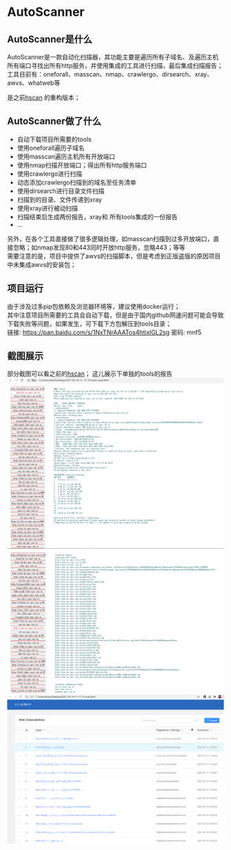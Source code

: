 # AutoScanner

## AutoScanner是什么
AutoScanner是一款自动化扫描器，其功能主要是遍历所有子域名、及遍历主机所有端口寻找出所有http服务，并使用集成的工具进行扫描，最后集成扫描报告；  
工具目前有：oneforall、masscan、nmap、crawlergo、dirsearch、xray、awvs、whatweb等  

是之前[hscan](https://www.freebuf.com/sectool/260394.html) 的重构版本；


## AutoScanner做了什么
- 自动下载项目所需要的tools
- 使用oneforall遍历子域名
- 使用masscan遍历主机所有开放端口
- 使用nmap扫描开放端口；得出所有http服务端口
- 使用crawlergo进行扫描
- 动态添加crawlergo扫描到的域名至任务清单
- 使用dirsearch进行目录文件扫描
- 扫描到的目录、文件传递到xray
- 使用xray进行被动扫描
- 扫描结束后生成两份报告，xray和 所有tools集成的一份报告
- ...

另外，在各个工具直接做了很多逻辑处理，如masscan扫描到过多开放端口，直接忽略；如nmap发现80和443同时开放http服务，忽略443；等等  
需要注意的是，项目中提供了awvs的扫描脚本，但是考虑到正版盗版的原因项目中未集成awvs的安装包；

## 项目运行
由于涉及过多pip包依赖及浏览器环境等，建议使用docker运行；  
其中注意项目所需要的工具会自动下载，但是由于国内github网速问题可能会导致下载失败等问题，如果发生，可下载下方包解压到tools目录；  
链接: https://pan.baidu.com/s/1NxTNrAAATos4htixlGL2sg  密码: mnf5  




## 截图展示
部分截图可以看之前的[hscan](https://www.freebuf.com/sectool/260394.html)；
这儿展示下单独的tools的报告
![image](lib/images/1.png)
![image](lib/images/2.png)
![image](lib/images/3.png)
